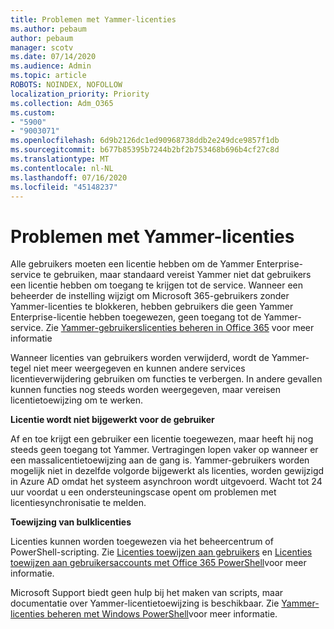 ```yaml
---
title: Problemen met Yammer-licenties
ms.author: pebaum
author: pebaum
manager: scotv
ms.date: 07/14/2020
ms.audience: Admin
ms.topic: article
ROBOTS: NOINDEX, NOFOLLOW
localization_priority: Priority
ms.collection: Adm_O365
ms.custom:
- "5900"
- "9003071"
ms.openlocfilehash: 6d9b2126dc1ed90968738ddb2e249dce9857f1db
ms.sourcegitcommit: b677b85395b7244b2bf2b753468b696b4cf27c8d
ms.translationtype: MT
ms.contentlocale: nl-NL
ms.lasthandoff: 07/16/2020
ms.locfileid: "45148237"
---
```

# <a name="yammer-licensing-issues"></a>Problemen met Yammer-licenties

Alle gebruikers moeten een licentie hebben om de Yammer Enterprise-service te gebruiken, maar standaard vereist Yammer niet dat gebruikers een licentie hebben om toegang te krijgen tot de service. Wanneer een beheerder de instelling wijzigt om Microsoft 365-gebruikers zonder Yammer-licenties te blokkeren, hebben gebruikers die geen Yammer Enterprise-licentie hebben toegewezen, geen toegang tot de Yammer-service. Zie [Yammer-gebruikerslicenties beheren in Office 365](https://docs.microsoft.com/yammer/manage-yammer-users/manage-yammer-licenses-in-office-365) voor meer informatie 

Wanneer licenties van gebruikers worden verwijderd, wordt de Yammer-tegel niet meer weergegeven en kunnen andere services licentieverwijdering gebruiken om functies te verbergen. In andere gevallen kunnen functies nog steeds worden weergegeven, maar vereisen licentietoewijzing om te werken.  

**Licentie wordt niet bijgewerkt voor de gebruiker**  

Af en toe krijgt een gebruiker een licentie toegewezen, maar heeft hij nog steeds geen toegang tot Yammer. Vertragingen lopen vaker op wanneer er een massalicentietoewijzing aan de gang is. Yammer-gebruikers worden mogelijk niet in dezelfde volgorde bijgewerkt als licenties, worden gewijzigd in Azure AD omdat het systeem asynchroon wordt uitgevoerd. Wacht tot 24 uur voordat u een ondersteuningscase opent om problemen met licentiesynchronisatie te melden.  

**Toewijzing van bulklicenties**  

Licenties kunnen worden toegewezen via het beheercentrum of PowerShell-scripting. Zie [Licenties toewijzen aan gebruikers](https://docs.microsoft.com/microsoft-365/admin/manage/assign-licenses-to-users) en [Licenties toewijzen aan gebruikersaccounts met Office 365 PowerShell](https://docs.microsoft.com/office365/enterprise/powershell/assign-licenses-to-user-accounts-with-office-365-powershell)voor meer informatie. 

Microsoft Support biedt geen hulp bij het maken van scripts, maar documentatie over Yammer-licentietoewijzing is beschikbaar. Zie [Yammer-licenties beheren met Windows PowerShell](https://docs.microsoft.com/yammer/manage-yammer-users/manage-yammer-licenses-in-office-365#manage-yammer-licenses-by-using-windows-powershell)voor meer informatie.